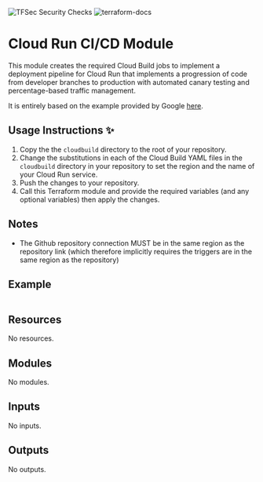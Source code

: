 ![TFSec Security Checks](https://github.com/withriley/template-terraform-module/actions/workflows/main.yml/badge.svg)
![terraform-docs](https://github.com/withriley/template-terraform-module/actions/workflows/terraform-docs.yml/badge.svg)

# Cloud Run CI/CD Module

This module creates the required Cloud Build jobs to implement a deployment pipeline for Cloud Run that implements a progression of code from developer branches to production with automated canary testing and percentage-based traffic management.

It is entirely based on the example provided by Google [here](https://cloud.google.com/architecture/implementing-cloud-run-canary-deployments-git-branches-cloud-build).

## Usage Instructions :sparkles:

1. Copy the the `cloudbuild` directory to the root of your repository.
2. Change the substitutions in each of the Cloud Build YAML files in the `cloudbuild` directory in your repository to set the region and the name of your Cloud Run service.
3. Push the changes to your repository.
4. Call this Terraform module and provide the required variables (and any optional variables) then apply the changes.

## Notes

- The Github repository connection MUST be in the same region as the repository link (which therefore implicitly requires the triggers are in the same region as the repository)

<!-- BEGIN_TF_DOCS -->


## Example

```hcl

```

## Resources

No resources.

## Modules

No modules.

## Inputs

No inputs.

## Outputs

No outputs.
<!-- END_TF_DOCS -->

